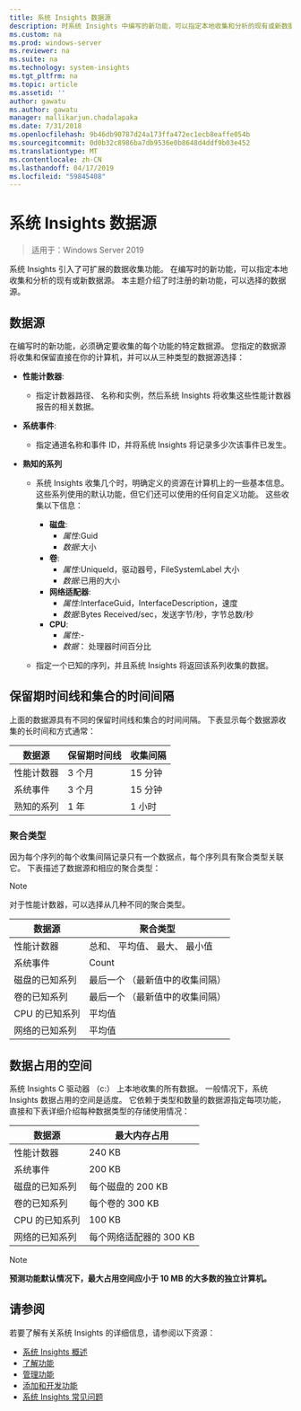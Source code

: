 ```yaml
---
title: 系统 Insights 数据源
description: 时系统 Insights 中编写的新功能，可以指定本地收集和分析的现有或新数据源。 本主题介绍了时注册的新功能，可以选择的数据源。
ms.custom: na
ms.prod: windows-server
ms.reviewer: na
ms.suite: na
ms.technology: system-insights
ms.tgt_pltfrm: na
ms.topic: article
ms.assetid: ''
author: gawatu
ms.author: gawatu
manager: mallikarjun.chadalapaka
ms.date: 7/31/2018
ms.openlocfilehash: 9b46db90787d24a173ffa472ec1ecb8eaffe054b
ms.sourcegitcommit: 0d0b32c8986ba7db9536e0b8648d4ddf9b03e452
ms.translationtype: MT
ms.contentlocale: zh-CN
ms.lasthandoff: 04/17/2019
ms.locfileid: "59845408"
---
```

# <a name="system-insights-data-sources"></a>系统 Insights 数据源

>适用于：Windows Server 2019

系统 Insights 引入了可扩展的数据收集功能。 在编写时的新功能，可以指定本地收集和分析的现有或新数据源。 本主题介绍了时注册的新功能，可以选择的数据源。

## <a name="data-sources"></a>数据源
在编写时的新功能，必须确定要收集的每个功能的特定数据源。 您指定的数据源将收集和保留直接在你的计算机，并可以从三种类型的数据源选择：

- **性能计数器**: 
    - 指定计数器路径、 名称和实例，然后系统 Insights 将收集这些性能计数器报告的相关数据。 

- **系统事件**:
    - 指定通道名称和事件 ID，并将系统 Insights 将记录多少次该事件已发生。

- **熟知的系列**
    - 系统 Insights 收集几个时，明确定义的资源在计算机上的一些基本信息。 这些系列使用的默认功能，但它们还可以使用的任何自定义功能。 这些收集以下信息：

        - **磁盘**: 
            - *属性*:Guid
            - *数据*:大小
        - **卷**:
            - *属性*:UniqueId，驱动器号，FileSystemLabel 大小
            - *数据*:已用的大小
        - **网络适配器**:
            - *属性*:InterfaceGuid，InterfaceDescription，速度
            - *数据*:Bytes Received/sec，发送字节/秒，字节总数/秒
        - **CPU**: 
            - *属性*:-
            - *数据*： 处理器时间百分比

    - 指定一个已知的序列，并且系统 Insights 将返回该系列收集的数据。 


## <a name="retention-timelines-and-collection-intervals"></a>保留期时间线和集合的时间间隔
上面的数据源具有不同的保留时间线和集合的时间间隔。 下表显示每个数据源收集的长时间和方式通常：

| 数据源 | 保留期时间线 | 收集间隔 |
| --------------- | --------------- | ----------- |
| 性能计数器 | 3 个月 | 15 分钟 |
| 系统事件 | 3 个月 | 15 分钟 |
| 熟知的系列 | 1 年 | 1 小时 |


### <a name="aggregation-types"></a>聚合类型
因为每个序列的每个收集间隔记录只有一个数据点，每个序列具有聚合类型关联它。 下表描述了数据源和相应的聚合类型：

>[!NOTE]
>对于性能计数器，可以选择从几种不同的聚合类型。

| 数据源 | 聚合类型 |
| --------------- | --------------- |
| 性能计数器 | 总和、 平均值、 最大、 最小值 |
| 系统事件 | Count |
| 磁盘的已知系列 | 最后一个 （最新值中的收集间隔） |
| 卷的已知系列 | 最后一个 （最新值中的收集间隔） |
| CPU 的已知系列 | 平均值 |
| 网络的已知系列 | 平均值 |

## <a name="data-footprint"></a>数据占用的空间

系统 Insights C 驱动器 （c:） 上本地收集的所有数据。 一般情况下，系统 Insights 数据占用的空间是适度。 它依赖于类型和数量的数据源指定每项功能，直接和下表详细介绍每种数据类型的存储使用情况：

| 数据源 | 最大内存占用 |
| --------------- | --------------- |
| 性能计数器 | 240 KB |
| 系统事件 | 200 KB |
| 磁盘的已知系列 | 每个磁盘的 200 KB |
| 卷的已知系列 | 每个卷的 300 KB |
| CPU 的已知系列 | 100 KB |
| 网络的已知系列 | 每个网络适配器的 300 KB |

>[!NOTE]
>**预测功能默认情况下，最大占用空间应小于 10 MB 的大多数的独立计算机。** 

## <a name="see-also"></a>请参阅
若要了解有关系统 Insights 的详细信息，请参阅以下资源：

- [系统 Insights 概述](overview.md)
- [了解功能](understanding-capabilities.md)
- [管理功能](managing-capabilities.md)
- [添加和开发功能](adding-and-developing-capabilities.md)
- [系统 Insights 常见问题](faq.md)
